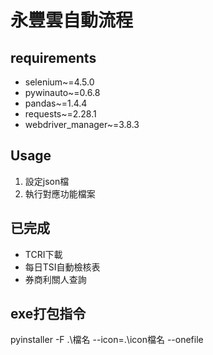 # 永豐雲自動流程

## requirements
- selenium~=4.5.0
- pywinauto~=0.6.8
- pandas~=1.4.4
- requests~=2.28.1
- webdriver_manager~=3.8.3

## Usage
1. 設定json檔
2. 執行對應功能檔案

## 已完成
- TCRI下載
- 每日TSI自動檢核表
- 券商利關人查詢

## exe打包指令
pyinstaller -F .\檔名 --icon=.\icon檔名 --onefile

